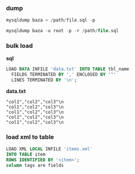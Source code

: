 ### dump
```c
mysqldump baza > /path/file.sql -p
```

```sql
mysqldump baza -u root -p -r /path/file.sql
```

### bulk load
**sql**
```sql
LOAD DATA INFILE 'data.txt' INTO TABLE tbl_name
  FIELDS TERMINATED BY ',' ENCLOSED BY '"'
  LINES TERMINATED BY '\n';
```

**data.txt**
```x
"col1","col2","col3"\n
"col1","col2","col3"\n
"col1","col2","col3"\n
"col1","col2","col3"\n
"col1","col2","col3"\n
```

### load xml to table
```SQL
LOAD XML LOCAL INFILE 'items.xml'
INTO TABLE item
ROWS IDENTIFIED BY '<item>';
column tags are fields
```

